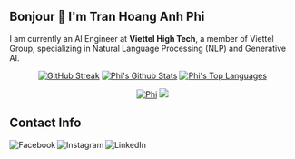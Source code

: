 ## Bonjour 👋 I'm Tran Hoang Anh Phi

I am currently an AI Engineer at **Viettel High Tech**, a member of Viettel Group, specializing in Natural Language Processing (NLP) and Generative AI.


<div align="center">
  <a href="https://git.io/streak-stats"><img alt="GitHub Streak" src="https://streak-stats.demolab.com/?user=phitrann&theme=dark" /></a>
  <a href="https://github.com/phitrann/github-readme-stats"><img alt="Phi's Github Stats" src="https://github-readme-stats.vercel.app/api?username=phitrann&show_icons=true&count_private=true&theme=react&hide_border=true&bg_color=0D1117" /></a>
  <a href="https://github.com/phitrann/github-readme-stats"><img alt="Phi's Top Languages" src="https://github-readme-stats.vercel.app/api/top-langs/?username=phitrann&show_icons=true&locale=en&layout=compact&theme=react&hide_border=true&bg_color=0D1117" alt="anhphi-stats" /></a>
</div>



<p align="center">
  <a href="https://git.io/typing-svg"><img src="https://readme-typing-svg.demolab.com?font=Fira+Code&pause=1000&random=false&width=435&lines=Phi+Tran" alt="Phi" /></a>
  <a href="https://github.com/phitrann/readme-typing-svg"><img src="https://readme-typing-svg.demolab.com/?lines=GenAI/MLOps/LLM;AI%20Engineer%20with%201%20year%20of%20experience;Good%20things%20take%20time&font=Fira%20Code&center=true&width=500&height=45&color=f75c7e&vCenter=true&pause=1000&size=22" /></a>
</p>

## Contact Info
[<img align="left" alt="Facebook" src="https://img.shields.io/badge/Facebook%20-%231877F2.svg?&style=for-the-badge&logo=Facebook&logoColor=white"/>](https://www.facebook.com/foxxy.HCMUS/)
[<img align="left" alt="Instagram" src="https://img.shields.io/badge/Instagram%20-%23E4405F.svg?&style=for-the-badge&logo=Instagram&logoColor=white"/>](https://www.instagram.com/foxxy_hm/)
[<img align="left" alt="LinkedIn" src="https://img.shields.io/badge/linkedin%20-%230077B5.svg?&style=for-the-badge&logo=linkedin&logoColor=white"/>](https://www.linkedin.com/in/phitrann)

